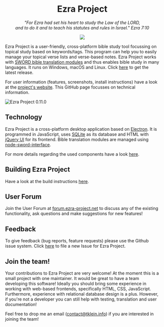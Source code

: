 <h1 align="center">Ezra Project</h1>
<p align="center" style="font-style: italic">
"For Ezra had set his heart to study the Law of the LORD,<br/>
and to do it and to teach his statutes and rules in Israel." Ezra 7:10
</p>

<p align="center">
  <a href="https://github.com/tobias-klein/ezra-project/actions?query=workflow%3A%22Ezra+Project+test+suite%22">
    <img src="https://github.com/tobias-klein/ezra-project/workflows/Ezra%20Project%20test%20suite/badge.svg"></img>
  </a>
</p>

Ezra Project is a user-friendly, cross-platform bible study tool focussing on topical study based on keywords/tags. This program can help you to easily manage your topical verse lists and verse-based notes. Ezra Project works with [SWORD bible translation modules](http://www.crosswire.org/sword) and thus enables bible study in many languages. It runs on Windows, macOS and Linux. Click [here](https://github.com/tobias-klein/ezra-project/releases/latest) to get the latest release.

For user information (features, screenshots, install instructions) have a look at the [project's website](https://www.ezra-project.net). This GitHub page focusses on technical information.

![Ezra Project 0.11.0](https://ezra-project.net/assets/screenshots/ezra_project_0_11_0.png "Ezra Project 0.11.0")

## Technology
Ezra Project is a cross-platform desktop application based on [Electron](https://electronjs.org/). It is programmed in JavaScript, uses [SQLite](https://www.sqlite.org) as its database and HTML with [jQuery UI](https://jqueryui.com/) for its frontend. Bible translation modules are managed using [node-sword-interface](https://github.com/tobias-klein/node-sword-interface).

For more details regarding the used components have a look [here][tech].

[tech]: https://github.com/tobias-klein/ezra-project/blob/master/TECH.md

## Building Ezra Project

Have a look at the build instructions [here][build].

[build]: https://github.com/tobias-klein/ezra-project/blob/master/BUILD.md

## User Forum

Join the User Forum at [forum.ezra-project.net](https://forum.ezra-project.net) to discuss any of the existing functionality, ask questions and make suggestions for new features!

## Feedback
To give feedback (bug reports, feature requests) please use the Github issue system.
Click [here](https://github.com/tobias-klein/ezra-project/issues/new) to file a new Issue for Ezra Project.

[latest]: https://github.com/tobias-klein/ezra-project/releases/latest

## Join the team!
Your contributions to Ezra Project are very welcome!
At the moment this is a small project with one maintainer. It would be great to have a team developing this software!
Ideally you should bring some experience in working with web-based frontends, specifically HTML, CSS, JavaScript. Furthermore, experience with relational database design is a plus. However, if you're not a developer you can still help with testing, translation and user documentation!

Feel free to drop me an email ([contact@tklein.info](mailto:contact@tklein.info)) if you are interested in joining the team!
